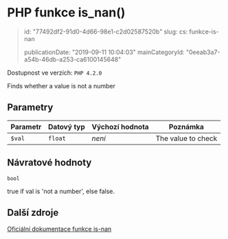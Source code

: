 PHP funkce is_nan()
===================

> id: "77492df2-91d0-4d66-98e1-c2d02587520b"
> slug:
> 	cs: funkce-is-nan
>
> publicationDate: "2019-09-11 10:04:03"
> mainCategoryId: "0eeab3a7-a54b-46db-a253-ca6100145648"

Dostupnost ve verzích: `PHP 4.2.0`

Finds whether a value is not a number


Parametry
--------------

| Parametr | Datový typ | Výchozí hodnota | Poznámka |
|-----|-----|-----|-----|
| `$val` | `float` | *není* | The value to check |


Návratové hodnoty
----------------

`bool`

true if val is 'not a number',
else false.

Další zdroje
------------

[Oficiální dokumentace funkce is-nan](https://www.php.net/manual/en/function.is-nan.php)
